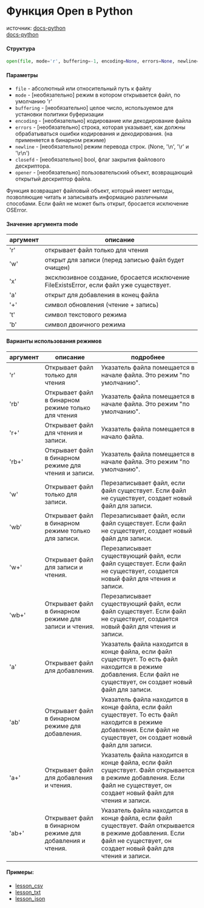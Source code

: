 # Функция Open в Python
источник:
[docs-python](https://docs-python.ru/tutorial/vstroennye-funktsii-interpretatora-python/funktsija-open/)  
[docs-python](https://docs-python.ru/tutorial/osnovnye-vstroennye-tipy-python/tip-dannyh-file-object-fajly-potoki/)

#### Структура
```python
open(file, mode='r', buffering=-1, encoding=None, errors=None, newline=None, closefd=True, opener=None)
```
#### Параметры
- `file` - абсолютный или относительный путь к файлу
- `mode` - [необязательно] режим в котором открывается файл, по умолчанию 'r'
- `buffering` - [необязательно] целое число, используемое для установки политики буферизации
- `encoding` - [необязательно] кодирование или декодирование файла
- `errors` - [необязательно] строка, которая указывает, как должны обрабатываться ошибки кодирования и декодирования. (на применяется в бинарном режиме)
- `newline` - [необязательно] режим перевода строк. (None, '\n', '\r' и '\r\n')
- `closefd` - [необязательно] bool, флаг закрытия файлового дескриптора.
- `opener` - [необязательно]  пользовательский объект, возвращающий открытый дескриптор файла.

Функция возвращает файловый объект, который имеет методы, позволяющие читать и записывать информацию различными способами.
Если файл не может быть открыт, бросается исключение OSError.

#### Значение аргумента mode
аргумент |  описание
 ------------- | -------------
  'r'  |  открывает файл только для чтения
  'w'  |  открыт для записи (перед записью файл будет очищен)
  'x'  |  эксклюзивное создание, бросается исключение FileExistsError, если файл уже существует.
  'a'  |  открыт для добавления в конец файла
  '+'  |  символ обновления (чтение + запись)
  't'  |  символ текстового режима
  'b'  |  символ двоичного режима
#### Варианты использования режимов
аргумент |  описание |  подробнее
 ------------- | ------------- | -------------
 'r' | Открывает файл только для чтения | Указатель файла помещается в начале файла. Это режим "по умолчанию".
 'rb' | Открывает файл в бинарном режиме только для чтения | Указатель файла помещается в начале файла. Это режим "по умолчанию".
 'r+' | Открывает файл для чтения и записи. |  Указатель файла помещается в начало файла.
 'rb+' | Открывает файл в бинарном режиме для чтения и записи. | Указатель файла помещается в начале файла. Это режим "по умолчанию".
 'w' |  Открывает файл только для записи. | Перезаписывает файл, если файл существует. Если файл не существует, создает новый файл для записи.
 'wb' | Открывает файл в бинарном режиме только для записи. | Перезаписывает файл, если файл существует. Если файл не существует, создает новый файл для записи.
 'w+'| Открывает файл для записи и чтения. |  Перезаписывает существующий файл, если файл существует. Если файл не существует, создается новый файл для чтения и записи.
 'wb+'| Открывает файл в бинарном режиме для записи и чтения.  |  Перезаписывает существующий файл, если файл существует. Если файл не существует, создается новый файл для чтения и записи.
 'a'| Открывает файл для добавления.  |  Указатель файла находится в конце файла, если файл существует. То есть файл находится в режиме добавления. Если файл не существует, он создает новый файл для записи.
 'ab' | Открывает файл в бинарном режиме для добавления. |  Указатель файла находится в конце файла, если файл существует. То есть файл находится в режиме добавления. Если файл не существует, он создает новый файл для записи.
 'a+' | Открывает файл для добавления и чтения.  |  Указатель файла находится в конце файла, если файл существует. Файл открывается в режиме добавления. Если файл не существует, он создает новый файл для чтения и записи.
 'ab+'| Открывает файл в бинарном режиме для добавления и чтения.  |  Указатель файла находится в конце файла, если файл существует. Файл открывается в режиме добавления. Если файл не существует, он создает новый файл для чтения и записи.

#### Примеры:
- [lesson_csv](https://github.com/AnastasiaSokolov/pythonCourse/blob/lecture/lesson_3/lesson_csv.py)
- [lesson_txt](https://github.com/AnastasiaSokolov/pythonCourse/blob/lecture/lesson_3/lesson_txt.py)
- [lesson_json](https://github.com/AnastasiaSokolov/pythonCourse/blob/lecture/lesson_4/lesson.py)
